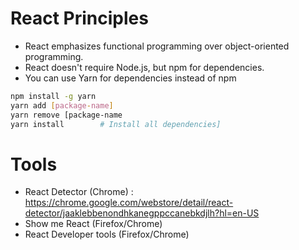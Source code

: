 # React Principles

*  React emphasizes functional programming over object-oriented programming.
*  React doesn't require Node.js, but npm for dependencies.
*  You can use Yarn for dependencies instead of npm
```bash
npm install -g yarn
yarn add [package-name]
yarn remove [package-name
yarn install        # Install all dependencies]
```

# Tools
*  React Detector (Chrome) : https://chrome.google.com/webstore/detail/react-detector/jaaklebbenondhkanegppccanebkdjlh?hl=en-US
*  Show me React (Firefox/Chrome)
*  React Developer tools (Firefox/Chrome)

